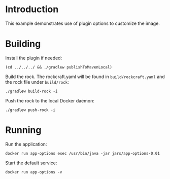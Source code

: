# Introduction 

This example demonstrates use of plugin options to customize the image.

# Building 

Install the plugin if needed:

`(cd ../../../ && ./gradlew publishToMavenLocal)`

Build the rock. The rockcraft.yaml will be found in `build/rockcraft.yaml` and the rock file under `build/rock`:

`./gradlew build-rock -i`

Push the rock to the local Docker daemon:

`./gradlew push-rock -i`

# Running

Run the application:

`docker run app-options exec /usr/bin/java -jar jars/app-options-0.01`

Start the default service:

`docker run app-options -v`


